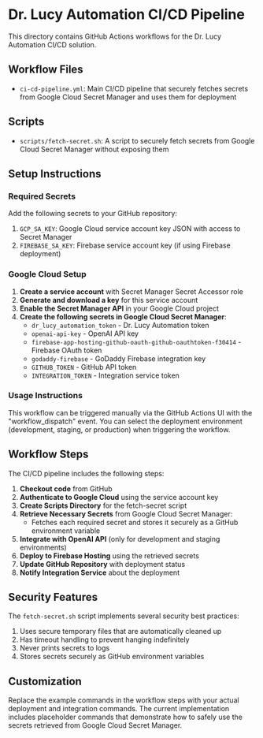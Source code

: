 # Dr. Lucy Automation CI/CD Pipeline

This directory contains GitHub Actions workflows for the Dr. Lucy Automation CI/CD solution.

## Workflow Files

- `ci-cd-pipeline.yml`: Main CI/CD pipeline that securely fetches secrets from Google Cloud Secret Manager and uses them for deployment

## Scripts

- `scripts/fetch-secret.sh`: A script to securely fetch secrets from Google Cloud Secret Manager without exposing them

## Setup Instructions

### Required Secrets

Add the following secrets to your GitHub repository:

1. `GCP_SA_KEY`: Google Cloud service account key JSON with access to Secret Manager
2. `FIREBASE_SA_KEY`: Firebase service account key (if using Firebase deployment)

### Google Cloud Setup

1. **Create a service account** with Secret Manager Secret Accessor role
2. **Generate and download a key** for this service account
3. **Enable the Secret Manager API** in your Google Cloud project
4. **Create the following secrets in Google Cloud Secret Manager**:
   - `dr_lucy_automation_token` - Dr. Lucy Automation token
   - `openai-api-key` - OpenAI API key
   - `firebase-app-hosting-github-oauth-github-oauthtoken-f30414` - Firebase OAuth token
   - `godaddy-firebase` - GoDaddy Firebase integration key
   - `GITHUB_TOKEN` - GitHub API token
   - `INTEGRATION_TOKEN` - Integration service token

### Usage Instructions

This workflow can be triggered manually via the GitHub Actions UI with the "workflow_dispatch" event.
You can select the deployment environment (development, staging, or production) when triggering the workflow.

## Workflow Steps

The CI/CD pipeline includes the following steps:

1. **Checkout code** from GitHub
2. **Authenticate to Google Cloud** using the service account key
3. **Create Scripts Directory** for the fetch-secret script
4. **Retrieve Necessary Secrets** from Google Cloud Secret Manager:
   - Fetches each required secret and stores it securely as a GitHub environment variable
5. **Integrate with OpenAI API** (only for development and staging environments)
6. **Deploy to Firebase Hosting** using the retrieved secrets
7. **Update GitHub Repository** with deployment status
8. **Notify Integration Service** about the deployment

## Security Features

The `fetch-secret.sh` script implements several security best practices:

1. Uses secure temporary files that are automatically cleaned up
2. Has timeout handling to prevent hanging indefinitely
3. Never prints secrets to logs
4. Stores secrets securely as GitHub environment variables

## Customization

Replace the example commands in the workflow steps with your actual deployment and integration commands. The current implementation includes placeholder commands that demonstrate how to safely use the secrets retrieved from Google Cloud Secret Manager.
